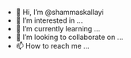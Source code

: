 - 👋 Hi, I’m @shammaskallayi
- 👀 I’m interested in ...
- 🌱 I’m currently learning ...
- 💞️ I’m looking to collaborate on ...
- 📫 How to reach me ...

<!---
shammaskallayi/shammaskallayi is a ✨ special ✨ repository because its `README.md` (this file) appears on your GitHub profile.
You can click the Preview link to take a look at your changes.
--->
